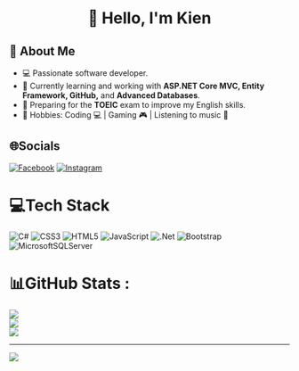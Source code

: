 <h1 align="center">👋 Hello, I'm Kien</h1>


## 🚀 About Me  
- 💻 Passionate software developer.  
- 🎯 Currently learning and working with **ASP.NET Core MVC, Entity Framework, GitHub,** and **Advanced Databases**.  
- 🌱 Preparing for the **TOEIC** exam to improve my English skills.  
- 🎨 Hobbies: Coding 💻 | Gaming 🎮 | Listening to music 🎵  

## 🌐Socials
[![Facebook](https://img.shields.io/badge/Facebook-%231877F2.svg?logo=Facebook&logoColor=white)](https://facebook.com/https://www.facebook.com/profile.php?id=100027014174332) [![Instagram](https://img.shields.io/badge/Instagram-%23E4405F.svg?logo=Instagram&logoColor=white)](https://instagram.com/https://www.instagram.com/sleepat10pmm/) 

# 💻Tech Stack
![C#](https://img.shields.io/badge/c%23-%23239120.svg?style=for-the-badge&logo=c-sharp&logoColor=white) ![CSS3](https://img.shields.io/badge/css3-%231572B6.svg?style=for-the-badge&logo=css3&logoColor=white) ![HTML5](https://img.shields.io/badge/html5-%23E34F26.svg?style=for-the-badge&logo=html5&logoColor=white) ![JavaScript](https://img.shields.io/badge/javascript-%23323330.svg?style=for-the-badge&logo=javascript&logoColor=%23F7DF1E) ![.Net](https://img.shields.io/badge/.NET-5C2D91?style=for-the-badge&logo=.net&logoColor=white) ![Bootstrap](https://img.shields.io/badge/bootstrap-%23563D7C.svg?style=for-the-badge&logo=bootstrap&logoColor=white) ![MicrosoftSQLServer](https://img.shields.io/badge/Microsoft%20SQL%20Sever-CC2927?style=for-the-badge&logo=microsoft%20sql%20server&logoColor=white)
# 📊GitHub Stats :
![](https://github-readme-stats.vercel.app/api?username=kiennguyen&theme=dark&hide_border=true&include_all_commits=true&count_private=true)<br/>
![](https://github-readme-streak-stats.herokuapp.com/?user=kiennguyen&theme=dark&hide_border=true)<br/>
![](https://github-readme-stats.vercel.app/api/top-langs/?username=kiennguyen&theme=dark&hide_border=true&include_all_commits=true&count_private=true&layout=compact)

---
[![](https://visitcount.itsvg.in/api?id=kiennguyen&icon=0&color=0)](https://visitcount.itsvg.in)
